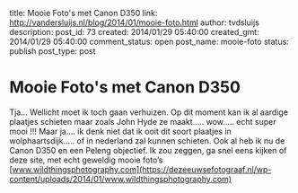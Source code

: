 title: Mooie Foto's met Canon D350
link: http://vandersluijs.nl/blog/2014/01/mooie-foto.html
author: tvdsluijs
description: 
post_id: 73
created: 2014/01/29 05:40:00
created_gmt: 2014/01/29 05:40:00
comment_status: open
post_name: mooie-foto
status: publish
post_type: post

# Mooie Foto's met Canon D350

Tja… Wellicht moet ik toch gaan verhuizen. Op dit moment kan ik al aardige plaatjes schieten maar zoals John Hyde ze maakt….. wow….. echt super mooi !!! Maar ja…. ik denk niet dat ik ooit dit soort plaatjes in wolphaartsdijk….. of in nederland zal kunnen schieten. Ook al heb ik nu de Canon D350 en een Peleng objectief. Ik zou zeggen, ga snel eens kijken of deze site, met echt geweldig mooie foto’s [www.wildthingsphotography.com](https://dezeeuwsefotograaf.nl/wp-content/uploads/2014/01/www.wildthingsphotography.com)